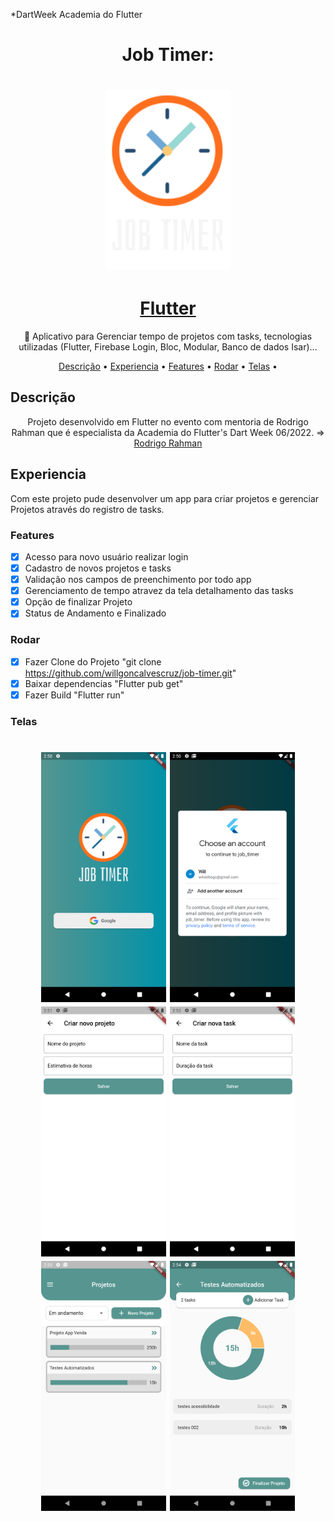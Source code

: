 *DartWeek Academia do Flutter
<h1 align="center">Job Timer: </h1>
<h1 align="center">
  <img alt="Splash" title="#Splash" src="./assets/images/logo.png" width="200"/></h1>
<h1 align="center">
    <a href="https://pub.dev/">Flutter</a></h1>
	<p align="center">🚀 Aplicativo para Gerenciar tempo de projetos com tasks, tecnologias utilizadas (Flutter, Firebase Login, Bloc, Modular, Banco de dados Isar)...</p>
<div>	

<p align="center">
</h4>
 <a href="#Descrição">Descrição</a> •
 <a href="#Experiencia">Experiencia</a> •
 <a href="#Features">Features</a> •
 <a href="#Rodar">Rodar</a> • 
 <a href="#Telas">Telas</a> •  
</p>

## Descrição
<p align="center">Projeto desenvolvido em Flutter no evento com mentoria de Rodrigo Rahman que é especialista da Academia do Flutter's Dart Week 06/2022. =>
<a href="http://academiadoflutter.com.br//">Rodrigo Rahman</a>
 </p>

## Experiencia
Com este projeto pude desenvolver um app para criar projetos e gerenciar Projetos através do registro de tasks.
### Features
- [x] Acesso para novo usuário realizar login
- [x] Cadastro de novos projetos e tasks
- [x] Validação nos campos de preenchimento por todo app
- [x] Gerenciamento de tempo atravez da tela detalhamento das tasks
- [x] Opção de finalizar Projeto
- [x] Status de Andamento e Finalizado
### Rodar
- [x] Fazer Clone do Projeto "git clone https://github.com/willgoncalvescruz/job-timer.git"
- [x] Baixar dependencias "Flutter pub get"
- [x] Fazer Build "Flutter run"
### Telas
<h1 align="center">
  <img alt="Splash" title="#Splash" src="./assets/images/acessar.png" width="200"/>
  <img alt="Login" title="#Login" src="./assets/images/login.png" width="200"/>
  <img alt="Projetos" title="#Projetos" src="./assets/images/criarprojeto.png" width="200"/>
  <img alt="Task" title="#Adcionar" src="./assets/images/criartask.png" width="200"/>
  <img alt="Projetos" title="#Adcionar" src="./assets/images/projetos.png" width="200"/>
  <img alt="Detalhes" title="#Carrinho" src="./assets/images/projetodetalhe.png" width="200"/>
</h1>